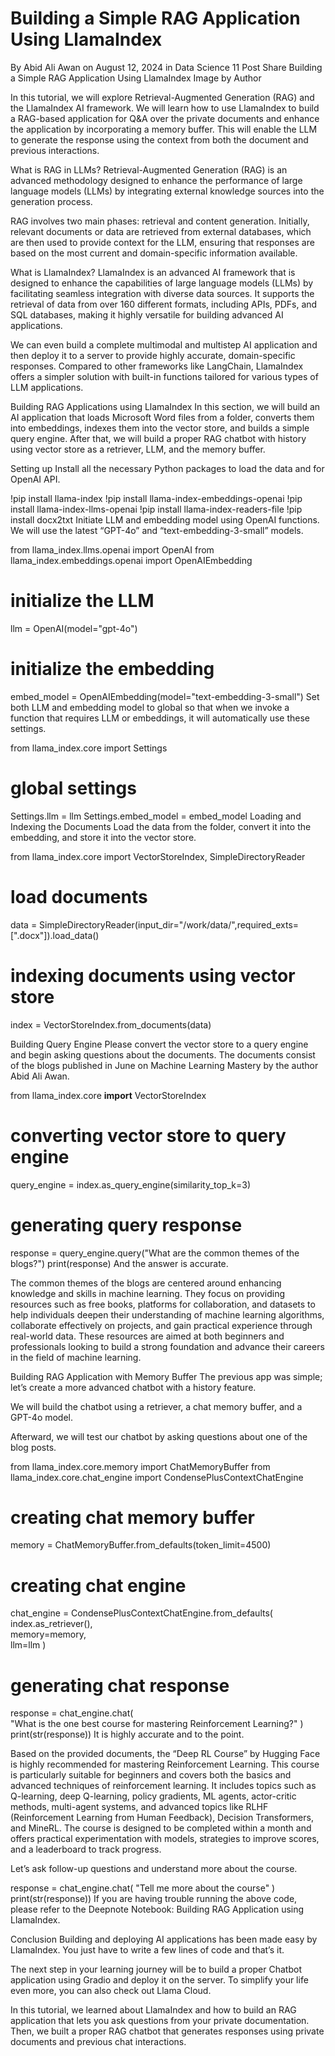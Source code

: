 # Building a Simple RAG Application Using LlamaIndex
By Abid Ali Awan on August 12, 2024 in Data Science 11
 Post Share
Building a Simple RAG Application Using LlamaIndex
Image by Author

In this tutorial, we will explore Retrieval-Augmented Generation (RAG) and the LlamaIndex AI framework. We will learn how to use LlamaIndex to build a RAG-based application for Q&A over the private documents and enhance the application by incorporating a memory buffer. This will enable the LLM to generate the response using the context from both the document and previous interactions.

What is RAG in LLMs?
Retrieval-Augmented Generation (RAG) is an advanced methodology designed to enhance the performance of large language models (LLMs) by integrating external knowledge sources into the generation process. 

RAG involves two main phases: retrieval and content generation. Initially, relevant documents or data are retrieved from external databases, which are then used to provide context for the LLM, ensuring that responses are based on the most current and domain-specific information available.


What is LlamaIndex?
LlamaIndex is an advanced AI framework that is designed to enhance the capabilities of large language models (LLMs) by facilitating seamless integration with diverse data sources. It supports the retrieval of data from over 160 different formats, including APIs, PDFs, and SQL databases, making it highly versatile for building advanced AI applications. 

We can even build a complete multimodal and multistep AI application and then deploy it to a server to provide highly accurate, domain-specific responses. Compared to other frameworks like LangChain, LlamaIndex offers a simpler solution with built-in functions tailored for various types of LLM applications.

Building RAG Applications using LlamaIndex
In this section, we will build an AI application that loads Microsoft Word files from a folder, converts them into embeddings, indexes them into the vector store, and builds a simple query engine. After that, we will build a proper RAG chatbot with history using vector store as a retriever, LLM, and the memory buffer.


Setting up
Install all the necessary Python packages to load the data and for OpenAI API. 

!pip install llama-index
!pip install llama-index-embeddings-openai
!pip install llama-index-llms-openai
!pip install llama-index-readers-file
!pip install docx2txt
Initiate LLM and embedding model using OpenAI functions. We will use the latest “GPT-4o” and “text-embedding-3-small” models. 

from llama_index.llms.openai import OpenAI
from llama_index.embeddings.openai import OpenAIEmbedding
 
# initialize the LLM
llm = OpenAI(model="gpt-4o")
 
# initialize the embedding
embed_model = OpenAIEmbedding(model="text-embedding-3-small")
Set both LLM and embedding model to global so that when we invoke a function that requires LLM or embeddings, it will automatically use these settings. 

from llama_index.core import Settings
 
# global settings
Settings.llm = llm
Settings.embed_model = embed_model
Loading and Indexing the Documents
Load the data from the folder, convert it into the embedding, and store it into the vector store. 

from llama_index.core import VectorStoreIndex, SimpleDirectoryReader
 
# load documents
data = SimpleDirectoryReader(input_dir="/work/data/",required_exts=[".docx"]).load_data()
 
# indexing documents using vector store
index = VectorStoreIndex.from_documents(data)

Building Query Engine 
Please convert the vector store to a query engine and begin asking questions about the documents. The documents consist of the blogs published in June on Machine Learning Mastery by the author Abid Ali Awan. 

from llama_index.core <b>import</b> VectorStoreIndex
 
# converting vector store to query engine
query_engine = index.as_query_engine(similarity_top_k=3)
 
# generating query response
response = query_engine.query("What are the common themes of the blogs?")
print(response)
And the answer is accurate. 

The common themes of the blogs are centered around enhancing knowledge and skills in machine learning. They focus on providing resources such as free books, platforms for collaboration, and datasets to help individuals deepen their understanding of machine learning algorithms, collaborate effectively on projects, and gain practical experience through real-world data. These resources are aimed at both beginners and professionals looking to build a strong foundation and advance their careers in the field of machine learning.


Building RAG Application with Memory Buffer
The previous app was simple; let’s create a more advanced chatbot with a history feature.

We will build the chatbot using a retriever, a chat memory buffer, and a GPT-4o model.

Afterward, we will test our chatbot by asking questions about one of the blog posts.

from llama_index.core.memory import ChatMemoryBuffer
from llama_index.core.chat_engine import CondensePlusContextChatEngine
 
# creating chat memory buffer
memory = ChatMemoryBuffer.from_defaults(token_limit=4500)
 
# creating chat engine
chat_engine = CondensePlusContextChatEngine.from_defaults(    
   index.as_retriever(),    
   memory=memory,    
   llm=llm
)
 
# generating chat response
response = chat_engine.chat(    
   "What is the one best course for mastering Reinforcement Learning?"
)
print(str(response))
It is highly accurate and to the point. 

Based on the provided documents, the “Deep RL Course” by Hugging Face is highly recommended for mastering Reinforcement Learning. This course is particularly suitable for beginners and covers both the basics and advanced techniques of reinforcement learning. It includes topics such as Q-learning, deep Q-learning, policy gradients, ML agents, actor-critic methods, multi-agent systems, and advanced topics like RLHF (Reinforcement Learning from Human Feedback), Decision Transformers, and MineRL. The course is designed to be completed within a month and offers practical experimentation with models, strategies to improve scores, and a leaderboard to track progress.

Let’s ask follow-up questions and understand more about the course. 

response = chat_engine.chat(
    "Tell me more about the course"
)
print(str(response))
If you are having trouble running the above code, please refer to the Deepnote Notebook: Building RAG Application using LlamaIndex.

Conclusion
Building and deploying AI applications has been made easy by LlamaIndex. You just have to write a few lines of code and that’s it. 

The next step in your learning journey will be to build a proper Chatbot application using Gradio and deploy it on the server. To simplify your life even more, you can also check out Llama Cloud.

In this tutorial, we learned about LlamaIndex and how to build an RAG application that lets you ask questions from your private documentation. Then, we built a proper RAG chatbot that generates responses using private documents and previous chat interactions.

